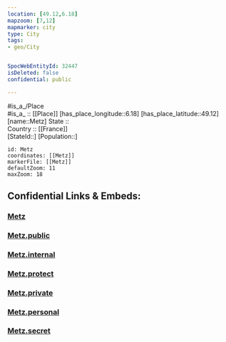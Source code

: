 ```yaml
---
location: [49.12,6.18] 
mapzoom: [7,12] 
mapmarker: city 
type: City
tags:
- geo/City


SpocWebEntityId: 32447
isDeleted: false
confidential: public

---
```

#is_a_/Place  
#is_a_ :: [[Place]] 
[has_place_longitude::6.18] 
[has_place_latitude::49.12] 
[name::Metz] 
State ::  
Country :: [[France]]  
[StateId::] 
[Population::] 



```leaflet
id: Metz
coordinates: [[Metz]] 
markerFile: [[Metz]] 
defaultZoom: 11 
maxZoom: 18
```


## Confidential Links & Embeds: 

### [Metz](/_Standards/Earth/Continent/Europe/Europe~West/France/regions~France/Grand_Est/departments~Grand_Est/Moselle/communes~Moselle/Metz-Ville/cities~Metz-Ville/Metz.md) 

### [Metz.public](/_public/Earth/Continent/Europe/Europe~West/France/regions~France/Grand_Est/departments~Grand_Est/Moselle/communes~Moselle/Metz-Ville/cities~Metz-Ville/Metz.public.md) 

### [Metz.internal](/_internal/Earth/Continent/Europe/Europe~West/France/regions~France/Grand_Est/departments~Grand_Est/Moselle/communes~Moselle/Metz-Ville/cities~Metz-Ville/Metz.internal.md) 

### [Metz.protect](/_protect/Earth/Continent/Europe/Europe~West/France/regions~France/Grand_Est/departments~Grand_Est/Moselle/communes~Moselle/Metz-Ville/cities~Metz-Ville/Metz.protect.md) 

### [Metz.private](/_private/Earth/Continent/Europe/Europe~West/France/regions~France/Grand_Est/departments~Grand_Est/Moselle/communes~Moselle/Metz-Ville/cities~Metz-Ville/Metz.private.md) 

### [Metz.personal](/_personal/Earth/Continent/Europe/Europe~West/France/regions~France/Grand_Est/departments~Grand_Est/Moselle/communes~Moselle/Metz-Ville/cities~Metz-Ville/Metz.personal.md) 

### [Metz.secret](/_secret/Earth/Continent/Europe/Europe~West/France/regions~France/Grand_Est/departments~Grand_Est/Moselle/communes~Moselle/Metz-Ville/cities~Metz-Ville/Metz.secret.md)

